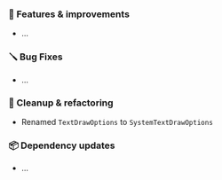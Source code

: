 ### 🚀 Features & improvements

- ...

### 🪛 Bug Fixes

- ...

### 🧽 Cleanup & refactoring

- Renamed `TextDrawOptions` to `SystemTextDrawOptions`

### 📦 Dependency updates

- ...